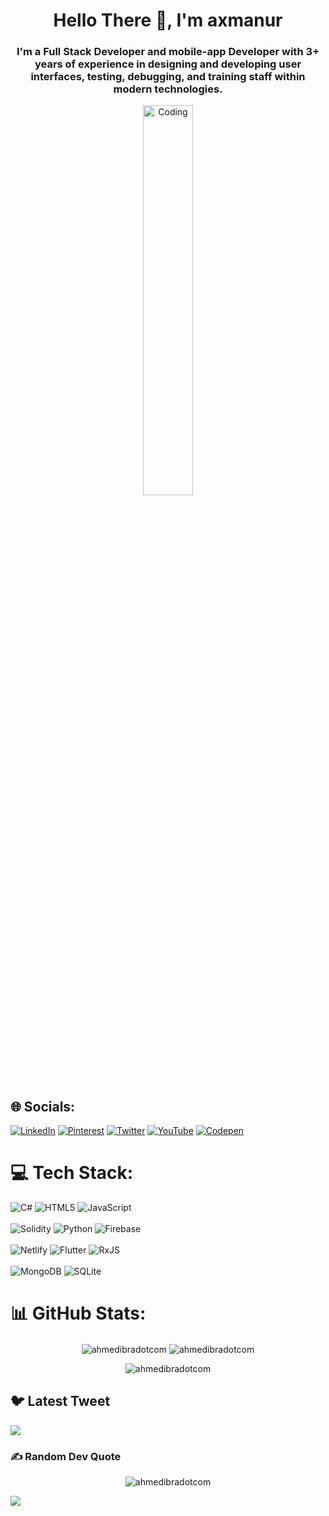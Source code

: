 <!---
- 👋 Hi, I’m @axmanur
- 👀 I’m interested in ...
- 🌱 I’m currently learning ...
- 💞️ I’m looking to collaborate on ...
- 📫 How to reach me ...
--->

<!--<p align="center">
<img align="center" alt="Coding" width="80%" height="80%" src="https://cdn.dribbble.com/users/1708816/screenshots/15637256/media/f9826f0af8a49462f048262a8502035b.gif">
</p>-->

<h1 align="center">Hello There 👋, I'm axmanur</h1>
<h3 align="center">I'm a Full Stack Developer and mobile-app Developer with 3+ years of experience in designing and developing user interfaces, testing, debugging, and training staff within modern technologies.</h3>

<p align="center">
<img align="center" width="40%" alt="Coding"  src="https://www.e2msolutions.com/wp-content/uploads/2021/10/page-banner-img.png">
</p>

## 🌐 Socials:

[![LinkedIn](https://img.shields.io/badge/LinkedIn-%230077B5.svg?logo=linkedin&logoColor=white)](https://linkedin.com/in/axmanur) [![Pinterest](https://img.shields.io/badge/Pinterest-%23E60023.svg?logo=Pinterest&logoColor=white)](https://pinterest.com/@axmanur) [![Twitter](https://img.shields.io/badge/Twitter-%231DA1F2.svg?logo=Twitter&logoColor=white)](https://twitter.com/@axmenur) 
[![YouTube](https://img.shields.io/badge/YouTube-%23FF0000.svg?logo=YouTube&logoColor=white)](https://youtube.com/@axmanur) 
[![Codepen](https://img.shields.io/badge/Codepen-000000?style=for-the-badge&logo=codepen&logoColor=white)](https://codepen.io/axmanur) 

# 💻 Tech Stack:
![C#](https://img.shields.io/badge/c%23-%23239120.svg?style=for-the-badge&logo=c-sharp&logoColor=white) 
![HTML5](https://img.shields.io/badge/html5-%23E34F26.svg?style=for-the-badge&logo=html5&logoColor=white) 
![JavaScript](https://img.shields.io/badge/javascript-%23323330.svg?style=for-the-badge&logo=javascript&logoColor=%23F7DF1E) <br/>
<br/>
![Solidity](https://img.shields.io/badge/Solidity-%23363636.svg?style=for-the-badge&logo=solidity&logoColor=white) 
![Python](https://img.shields.io/badge/python-3670A0?style=for-the-badge&logo=python&logoColor=ffdd54) 
![Firebase](https://img.shields.io/badge/firebase-%23039BE5.svg?style=for-the-badge&logo=firebase) <br/>
<br/>
![Netlify](https://img.shields.io/badge/netlify-%23000000.svg?style=for-the-badge&logo=netlify&logoColor=#00C7B7) 
![Flutter](https://img.shields.io/badge/Flutter-%2302569B.svg?style=for-the-badge&logo=Flutter&logoColor=white) 
![RxJS](https://img.shields.io/badge/rxjs-%23B7178C.svg?style=for-the-badge&logo=reactivex&logoColor=white) <br/>
<br/>
![MongoDB](https://img.shields.io/badge/MongoDB-%234ea94b.svg?style=for-the-badge&logo=mongodb&logoColor=white) 
![SQLite](https://img.shields.io/badge/sqlite-%2307405e.svg?style=for-the-badge&logo=sqlite&logoColor=white)
# 📊 GitHub Stats:
<!--
![](https://github-readme-stats.vercel.app/api?username=axmanur&theme=radical&hide_border=true&include_all_commits=true&count_private=true)
![](https://github-readme-streak-stats.herokuapp.com/?user=axmanur&theme=radical&hide_border=true)<br/>
![](https://github-readme-stats.vercel.app/api/top-langs/?username=axmanur&theme=radical&hide_border=true&include_all_commits=true&count_private=true&layout=compact)
-->
<p align="center"> 
<img align="center" src="https://github-readme-stats.vercel.app/api?username=axmanur&theme=radical&hide_border=true&include_all_commits=true&count_private=true" alt="ahmedibradotcom" />
 <img align="center" src="https://github-readme-streak-stats.herokuapp.com/?user=axmanur&theme=radical&hide_border=true" alt="ahmedibradotcom" />
</p>

<p align="center"> 
<img align="center" src="https://github-readme-stats.vercel.app/api/top-langs?username=ahmohassan&show_icons=true&theme=radical&locale=en&layout=compact" alt="ahmedibradotcom" />
</p>


## 🐦 Latest Tweet
[![](https://gtce.itsvg.in/api?username=@axmenur)](https://github.com/VishwaGauravIn/github-twitter-card-embed)

### ✍️ Random Dev Quote
<!--
![](https://quotes-github-readme.vercel.app/api?type=vetical&theme=radical)-->
<p align="center"> 
  <img align="center" src="https://quotes-github-readme.vercel.app/api?type=vetical&theme=radical" alt="ahmedibradotcom" />
</p>

[![](https://visitcount.itsvg.in/api?id=axmanur&icon=0&color=1)](https://visitcount.itsvg.in)

<!-- Proudly created with GPRM ( https://gprm.itsvg.in ) -->


